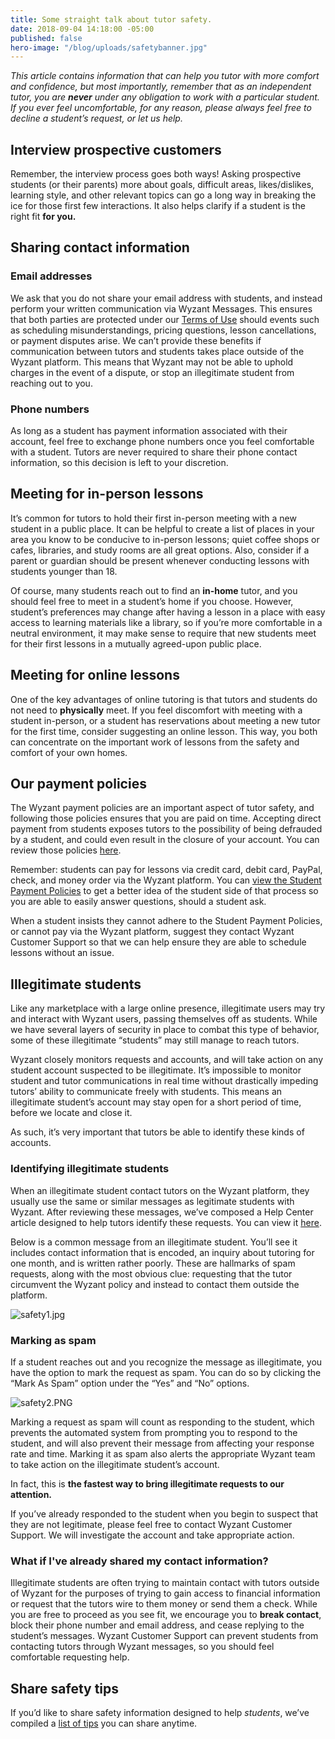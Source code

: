 ```yaml
---
title: Some straight talk about tutor safety.
date: 2018-09-04 14:18:00 -05:00
published: false
hero-image: "/blog/uploads/safetybanner.jpg"
---
```


*This article contains information that can help you tutor with more comfort and confidence, but most importantly, remember that as an independent tutor, you are **never** under any obligation to work with a particular student. If you ever feel uncomfortable, for any reason, please always feel free to decline a student’s request, or let us help.*

## Interview prospective customers

Remember, the interview process goes both ways! Asking prospective students (or their parents) more about goals, difficult areas, likes/dislikes, learning style, and other relevant topics can go a long way in breaking the ice for those first few interactions. It also helps clarify if a student is the right fit **for you.**

## Sharing contact information

### Email addresses

We ask that you do not share your email address with students, and instead perform your written communication via Wyzant Messages. This ensures that both parties are protected under our [Terms of Use](https://www.wyzant.com/termsofuse) should events such as scheduling misunderstandings, pricing questions, lesson cancellations, or payment disputes arise. We can’t provide these benefits if communication between tutors and students takes place outside of the Wyzant platform. This means that Wyzant may not be able to uphold charges in the event of a dispute, or stop an illegitimate student from reaching out to you. 

### Phone numbers

As long as a student has payment information associated with their account, feel free to exchange phone numbers once you feel comfortable with a student. Tutors are never required to share their phone contact information, so this decision is left to your discretion.

## Meeting for in-person lessons

It’s common for tutors to hold their first in-person meeting with a new student in a public place. It can be helpful to create a list of places in your area you know to be conducive to in-person lessons; quiet coffee shops or cafes, libraries, and study rooms are all great options. Also, consider if a parent or guardian should be present whenever conducting lessons with students younger than 18. 

Of course, many students reach out to find an **in-home** tutor, and you should feel free to meet in a student’s home if you choose. However, student’s preferences may change after having a lesson in a place with easy access to learning materials like a library, so if you’re more comfortable in a neutral environment, it may make sense  to require that new students meet for their first lessons in a mutually agreed-upon public place.

## Meeting for online lessons

One of the key advantages of online tutoring is that tutors and students do not need to **physically** meet. If you feel discomfort with meeting with a student in-person, or a student has reservations about meeting a new tutor for the first time, consider suggesting an online lesson. This way, you both can concentrate on the important work of lessons from the safety and comfort of your own homes.

## Our payment policies

The Wyzant payment policies are an important aspect of tutor safety, and following those policies ensures that you are paid on time. Accepting direct payment from students exposes tutors to the possibility of being defrauded by a student, and could even result in the closure of your account. You can review those policies [here](https://support.wyzant.com/hc/en-us/articles/208804266).

Remember: students can pay for lessons via credit card, debit card, PayPal, check, and money order via the Wyzant platform. You can [view the Student Payment Policies](https://support.wyzant.com/hc/en-us/articles/208804826-Student-Payment-Policies) to get a better idea of the student side of that process so you are able to easily answer questions, should a student ask.  

When a student insists they cannot adhere to the Student Payment Policies, or cannot pay via the Wyzant platform, suggest they contact Wyzant Customer Support so that we can help ensure they are able to schedule lessons without an issue.

## Illegitimate students

Like any marketplace with a large online presence, illegitimate users may try and interact with Wyzant users, passing themselves off as students.  While we have several layers of security in place to combat this type of behavior, some of these illegitimate “students” may still manage to reach tutors.  

Wyzant closely monitors requests and accounts, and will take action on any student account suspected to be illegitimate. It’s impossible to monitor student and tutor communications in real time without drastically impeding tutors’ ability to communicate freely with students. This means an illegitimate student’s account may stay open for a short period of time, before we locate and close it. 

As such, it’s very important that tutors be able to identify these kinds of accounts.

### Identifying illegitimate students

When an illegitimate student contact tutors on the Wyzant platform, they usually use the same or similar messages as legitimate students with Wyzant.  After reviewing these messages, we’ve composed a Help Center article designed to help tutors identify these requests. You can view it [here](https://support.wyzant.com/hc/en-us/articles/115004665986-How-can-I-tell-if-a-message-is-spam-).

Below is a common message from an illegitimate student. You’ll see it includes contact information that is encoded, an inquiry about tutoring for one month, and is written rather poorly. These are hallmarks of spam requests, along with the most obvious clue: requesting that the tutor circumvent the Wyzant policy and instead to contact them outside the platform.

![safety1.jpg](/blog/uploads/safety1.jpg)

### Marking as spam

If a student reaches out and you recognize the message as illegitimate, you have the option to mark the request as spam.  You can do so by clicking the “Mark As Spam” option under the “Yes” and “No” options.

![safety2.PNG](/blog/uploads/safety2.PNG)

Marking a request as spam will count as responding to the student, which prevents the automated system from prompting you to respond to the student, and will also prevent their message from affecting your response rate and time. Marking it as spam also alerts the appropriate Wyzant team to take action on the illegitimate student’s account.

In fact, this is **the fastest way to bring illegitimate requests to our attention.** 

If you’ve already responded to the student when you begin to suspect that they are not legitimate, please feel free to contact Wyzant Customer Support. We will investigate the account and take appropriate action.

### What if I've already shared my contact information?

Illegitimate students are often trying to maintain contact with tutors outside of Wyzant for the purposes of trying to gain access to financial information or request that the tutors wire to them money or send them a check.  While you are free to proceed as you see fit, we encourage you to **break contact**, block their phone number and email address, and cease replying to the student’s messages. Wyzant Customer Support can prevent students from contacting tutors through Wyzant messages, so you should feel comfortable requesting help.

## Share safety tips

If you’d like to share safety information designed to help *students*, we’ve compiled a [list of tips](https://support.wyzant.com/hc/en-us/articles/360000900163) you can share anytime.  
